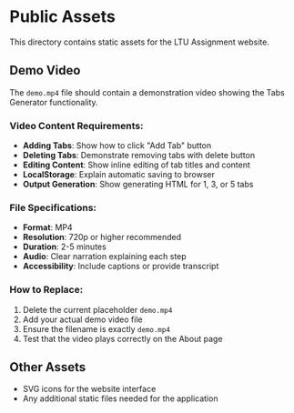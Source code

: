 # Public Assets

This directory contains static assets for the LTU Assignment website.

## Demo Video

The `demo.mp4` file should contain a demonstration video showing the Tabs Generator functionality.

### Video Content Requirements:
- **Adding Tabs**: Show how to click "Add Tab" button
- **Deleting Tabs**: Demonstrate removing tabs with delete button
- **Editing Content**: Show inline editing of tab titles and content
- **LocalStorage**: Explain automatic saving to browser
- **Output Generation**: Show generating HTML for 1, 3, or 5 tabs

### File Specifications:
- **Format**: MP4
- **Resolution**: 720p or higher recommended
- **Duration**: 2-5 minutes
- **Audio**: Clear narration explaining each step
- **Accessibility**: Include captions or provide transcript

### How to Replace:
1. Delete the current placeholder `demo.mp4`
2. Add your actual demo video file
3. Ensure the filename is exactly `demo.mp4`
4. Test that the video plays correctly on the About page

## Other Assets
- SVG icons for the website interface
- Any additional static files needed for the application
